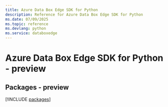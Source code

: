 ```yaml
---
title: Azure Data Box Edge SDK for Python
description: Reference for Azure Data Box Edge SDK for Python
ms.date: 07/09/2025
ms.topic: reference
ms.devlang: python
ms.service: databoxedge
---
```

# Azure Data Box Edge SDK for Python - preview
## Packages - preview
[!INCLUDE [packages](data-box-edge-index.md)]